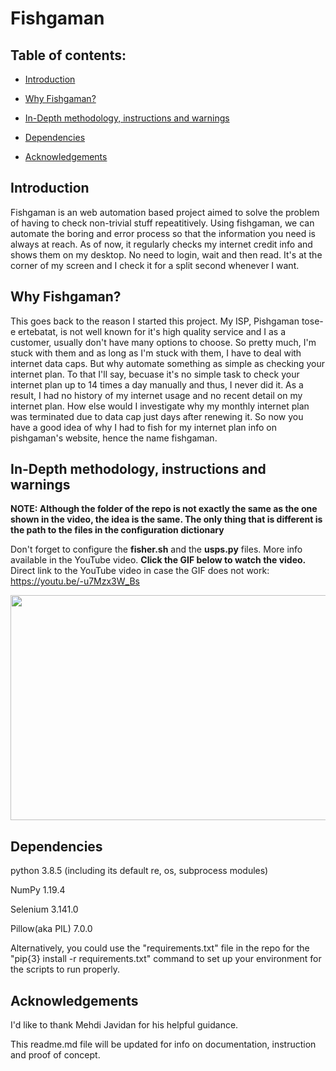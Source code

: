 # Fishgaman

## Table of contents:

- [Introduction](#introduction)

- [Why Fishgaman?](#why-fishgaman)

- [In-Depth methodology, instructions and warnings](#in-depth-methodology-instructions-and-warnings)

- [Dependencies](#dependencies)

- [Acknowledgements](#acknowledgements)


## Introduction

Fishgaman is an web automation based project aimed to solve the problem of having to check non-trivial stuff repeatitively. Using fishgaman, we can automate the boring and error process so that the information you need is always at reach. As of now, it regularly checks my internet credit info and shows them on my desktop. No need to login, wait and then read. It's at the corner of my screen and I check it for a split second whenever I want. 

## Why Fishgaman?

This goes back to the reason I started this project. My ISP, Pishgaman tose-e ertebatat, is not well known for it's high quality service and I as a customer, usually don't have many options to choose. So pretty much, I'm stuck with them and as long as I'm stuck with them, I have to deal with internet data caps. But why automate something as simple as checking your internet plan. To that I'll say, becuase it's no simple task to check your internet plan up to 14 times a day manually and thus, I never did it. As a result, I had no history of my internet usage and no recent detail on my internet plan. How else would I investigate why my monthly internet plan was terminated due to data cap just days after renewing it. So now you have a good idea of why I had to fish for my internet plan info on pishgaman's website, hence the name fishgaman.

## In-Depth methodology, instructions and warnings

**NOTE: Although the folder of the repo is not exactly the same as the one shown in the video, the idea is the same. The only thing that is different is the path to the files in the configuration dictionary**

Don't forget to configure the **fisher.sh** and the **usps.py** files. More info available in the YouTube video. **Click the GIF below to watch the video.** Direct link to the YouTube video in case the GIF does not work: https://youtu.be/-u7Mzx3W_Bs

[<img src="https://drive.google.com/u/0/uc?id=1ZKKfgNYAPjh6zxPlo4B7Mk-7AGwl3OUi&export=download" width="640" height="360">](http://www.youtube.com/watch?v=-u7Mzx3W_Bs "In Depth video")



## Dependencies

python 3.8.5 (including its default re, os, subprocess modules) 

NumPy 1.19.4

Selenium 3.141.0

Pillow(aka PIL) 7.0.0

Alternatively, you could use the "requirements.txt" file in the repo for the "pip{3} install -r requirements.txt" command to set up your environment for the scripts to run properly.


## Acknowledgements

I'd like to thank Mehdi Javidan for his helpful guidance.




This readme.md file will be updated for info on documentation, instruction and proof of concept. 
